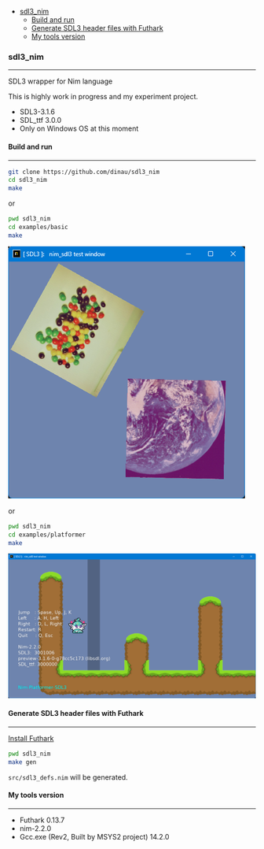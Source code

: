 <!-- START doctoc generated TOC please keep comment here to allow auto update -->
<!-- DON'T EDIT THIS SECTION, INSTEAD RE-RUN doctoc TO UPDATE -->

- [sdl3_nim](#sdl3_nim)
  - [Build and run](#build-and-run)
  - [Generate SDL3 header files with Futhark](#generate-sdl3-header-files-with-futhark)
  - [My tools version](#my-tools-version)

<!-- END doctoc generated TOC please keep comment here to allow auto update -->

### sdl3_nim

---

SDL3 wrapper for Nim language

This is highly work in progress and my experiment project.


- SDL3-3.1.6
- SDL_ttf 3.0.0
- Only on Windows OS at this moment


#### Build and run

---

```sh
git clone https://github.com/dinau/sdl3_nim
cd sdl3_nim
make 
```

or 

```sh
pwd sdl3_nim
cd examples/basic
make
```

![alt](https://github.com/dinau/sdl3_nim/raw/main/src/private/img/basic.png)

or

```sh
pwd sdl3_nim
cd examples/platformer
make
```

![alt](https://github.com/dinau/sdl3_nim/raw/main/src/private/img/platformer.png)


#### Generate SDL3 header files with Futhark

---

[Install Futhark](https://github.com/PMunch/futhark#installation)

```sh
pwd sdl3_nim
make gen
```

`src/sdl3_defs.nim` will be generated.


#### My tools version 

---

- Futhark 0.13.7
- nim-2.2.0
- Gcc.exe (Rev2, Built by MSYS2 project) 14.2.0
